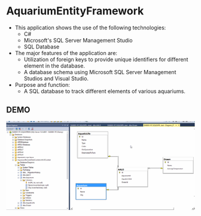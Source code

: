 # AquariumEntityFramework
- This application shows the use of the following technologies:
  - C#  
  - Microsoft's SQL Server Management Studio  
  - SQL Database  
- The major features of the application are:
  - Utilization of foreign keys to provide unique identifiers for different element in the database. 
  - A database schema using Microsoft SQL Server Management Studios and Visual Studio. 
- Purpose and function:
  - A SQL database to track different elements of various aquariums.    
## DEMO
![](https://github.com/blaise594/AquariumEntityFramework/blob/master/AquariumRevised/media/AquariumDemo.gif?raw=true)
